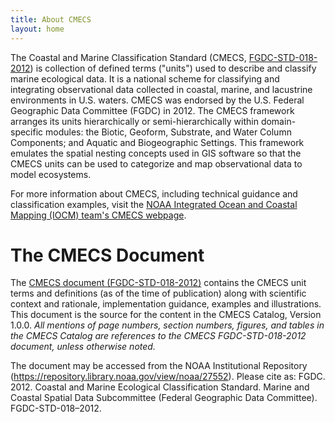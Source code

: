 ```yaml
---
title: About CMECS
layout: home
---
```


The Coastal and Marine Classification Standard (CMECS, [FGDC-STD-018-2012](https://repository.library.noaa.gov/view/noaa/27552)) is collection of defined terms ("units") used to describe and classify marine ecological data. It is a national scheme for classifying and integrating observational data collected in coastal, marine, and lacustrine environments in U.S. waters. CMECS was endorsed by the U.S. Federal Geographic Data Committee (FGDC) in 2012. The CMECS framework arranges its units hierarchically or semi-hierarchically within domain-specific modules: the Biotic, Geoform, Substrate, and Water Column Components; and Aquatic and Biogeographic Settings. This framework emulates the spatial nesting concepts used in GIS software so that the CMECS units can be used to categorize and map observational data to model ecosystems.

For more information about CMECS, including technical guidance and classification examples, visit the [NOAA Integrated Ocean and Coastal Mapping (IOCM) team's CMECS webpage](https://iocm.noaa.gov/standards/cmecs-home.html). 

# The CMECS Document 
The [CMECS document (FGDC-STD-018-2012)](https://repository.library.noaa.gov/view/noaa/27552) contains the CMECS unit terms and definitions (as of the time of publication) along with scientific context and rationale, implementation guidance, examples and illustrations. This document is the source for the content in the CMECS Catalog, Version 1.0.0. *All mentions of page numbers, section numbers, figures, and tables in the CMECS Catalog are references to the CMECS FGDC-STD-018-2012 document, unless otherwise noted.*   

The document may be accessed from the NOAA Institutional Repository (https://repository.library.noaa.gov/view/noaa/27552). 
Please cite as: FGDC. 2012. Coastal and Marine Ecological Classification Standard. Marine and Coastal Spatial Data Subcommittee (Federal Geographic Data Committee). FGDC-STD-018–2012.
